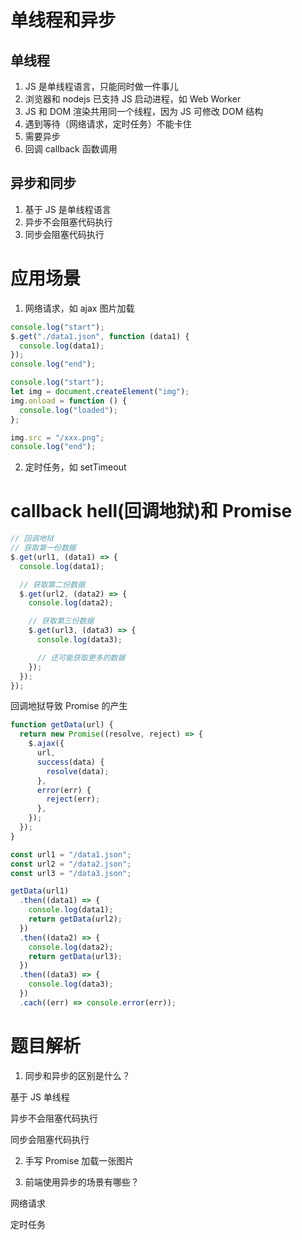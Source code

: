 # 单线程和异步

## 单线程

1. JS 是单线程语言，只能同时做一件事儿
2. 浏览器和 nodejs 已支持 JS 启动进程，如 Web Worker
3. JS 和 DOM 渲染共用同一个线程，因为 JS 可修改 DOM 结构
4. 遇到等待（网络请求，定时任务）不能卡住
5. 需要异步
6. 回调 callback 函数调用

## 异步和同步

1. 基于 JS 是单线程语言
2. 异步不会阻塞代码执行
3. 同步会阻塞代码执行

# 应用场景

1. 网络请求，如 ajax 图片加载

```js
console.log("start");
$.get("./data1.json", function (data1) {
  console.log(data1);
});
console.log("end");
```

```js
console.log("start");
let img = document.createElement("img");
img.onload = function () {
  console.log("loaded");
};

img.src = "/xxx.png";
console.log("end");
```

2. 定时任务，如 setTimeout

# callback hell(回调地狱)和 Promise

```js
// 回调地狱
// 获取第一份数据
$.get(url1, (data1) => {
  console.log(data1);

  // 获取第二份数据
  $.get(url2, (data2) => {
    console.log(data2);

    // 获取第三份数据
    $.get(url3, (data3) => {
      console.log(data3);

      // 还可能获取更多的数据
    });
  });
});
```

回调地狱导致 Promise 的产生

```js
function getData(url) {
  return new Promise((resolve, reject) => {
    $.ajax({
      url,
      success(data) {
        resolve(data);
      },
      error(err) {
        reject(err);
      },
    });
  });
}
```

```js
const url1 = "/data1.json";
const url2 = "/data2.json";
const url3 = "/data3.json";

getData(url1)
  .then((data1) => {
    console.log(data1);
    return getData(url2);
  })
  .then((data2) => {
    console.log(data2);
    return getData(url3);
  })
  .then((data3) => {
    console.log(data3);
  })
  .cach((err) => console.error(err));
```

# 题目解析

1. 同步和异步的区别是什么？

基于 JS 单线程

异步不会阻塞代码执行

同步会阻塞代码执行

2. 手写 Promise 加载一张图片

3. 前端使用异步的场景有哪些？

网络请求

定时任务
